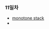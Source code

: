 <h3> 11일차</h3>
<ul>
	<li> <a href="https://nooblette.tistory.com/m/258">monotone stack</a></li>
	<li> <a href=""> </a></li>
</ul>
